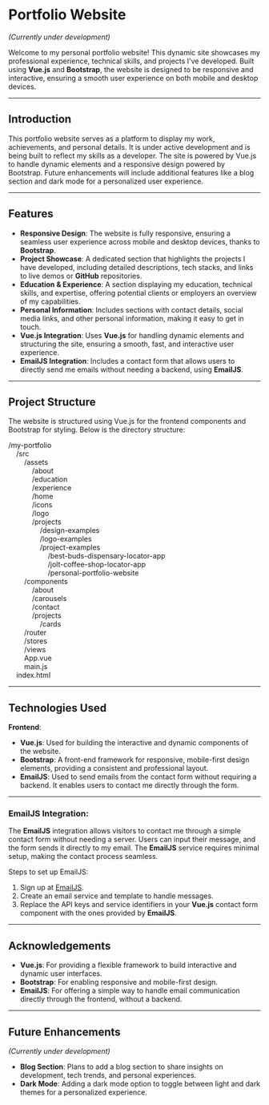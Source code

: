# Portfolio Website
<em>(Currently under development)</em>

Welcome to my personal portfolio website! This dynamic site showcases my professional experience, technical skills, and projects I've developed. Built using **Vue.js** and **Bootstrap**, the website is designed to be responsive and interactive, ensuring a smooth user experience on both mobile and desktop devices.

---

## Introduction

This portfolio website serves as a platform to display my work, achievements, and personal details. It is under active development and is being built to reflect my skills as a developer. The site is powered by Vue.js to handle dynamic elements and a responsive design powered by Bootstrap. Future enhancements will include additional features like a blog section and dark mode for a personalized user experience.

---

## Features

- **Responsive Design**: The website is fully responsive, ensuring a seamless user experience across mobile and desktop devices, thanks to **Bootstrap**.
- **Project Showcase**: A dedicated section that highlights the projects I have developed, including detailed descriptions, tech stacks, and links to live demos or **GitHub** repositories.
- **Education & Experience**: A section displaying my education, technical skills, and expertise, offering potential clients or employers an overview of my capabilities.
- **Personal Information**: Includes sections with contact details, social media links, and other personal information, making it easy to get in touch.
- **Vue.js Integration**: Uses **Vue.js** for handling dynamic elements and structuring the site, ensuring a smooth, fast, and interactive user experience.
- **EmailJS Integration**: Includes a contact form that allows users to directly send me emails without needing a backend, using **EmailJS**.

---

## Project Structure
The website is structured using Vue.js for the frontend components and Bootstrap for styling. Below is the directory structure:

/my-portfolio <br>
&nbsp;&nbsp;&nbsp;&nbsp;/src <br>
&nbsp;&nbsp;&nbsp;&nbsp;&nbsp;&nbsp;&nbsp;&nbsp;/assets <br>
&nbsp;&nbsp;&nbsp;&nbsp;&nbsp;&nbsp;&nbsp;&nbsp;&nbsp;&nbsp;&nbsp;&nbsp;/about <br>
&nbsp;&nbsp;&nbsp;&nbsp;&nbsp;&nbsp;&nbsp;&nbsp;&nbsp;&nbsp;&nbsp;&nbsp;/education <br>
&nbsp;&nbsp;&nbsp;&nbsp;&nbsp;&nbsp;&nbsp;&nbsp;&nbsp;&nbsp;&nbsp;&nbsp;/experience <br>
&nbsp;&nbsp;&nbsp;&nbsp;&nbsp;&nbsp;&nbsp;&nbsp;&nbsp;&nbsp;&nbsp;&nbsp;/home <br>
&nbsp;&nbsp;&nbsp;&nbsp;&nbsp;&nbsp;&nbsp;&nbsp;&nbsp;&nbsp;&nbsp;&nbsp;/icons <br>
&nbsp;&nbsp;&nbsp;&nbsp;&nbsp;&nbsp;&nbsp;&nbsp;&nbsp;&nbsp;&nbsp;&nbsp;/logo <br>
&nbsp;&nbsp;&nbsp;&nbsp;&nbsp;&nbsp;&nbsp;&nbsp;&nbsp;&nbsp;&nbsp;&nbsp;/projects <br>
&nbsp;&nbsp;&nbsp;&nbsp;&nbsp;&nbsp;&nbsp;&nbsp;&nbsp;&nbsp;&nbsp;&nbsp;&nbsp;&nbsp;&nbsp;&nbsp;/design-examples <br>
&nbsp;&nbsp;&nbsp;&nbsp;&nbsp;&nbsp;&nbsp;&nbsp;&nbsp;&nbsp;&nbsp;&nbsp;&nbsp;&nbsp;&nbsp;&nbsp;/logo-examples <br>
&nbsp;&nbsp;&nbsp;&nbsp;&nbsp;&nbsp;&nbsp;&nbsp;&nbsp;&nbsp;&nbsp;&nbsp;&nbsp;&nbsp;&nbsp;&nbsp;/project-examples <br>
&nbsp;&nbsp;&nbsp;&nbsp;&nbsp;&nbsp;&nbsp;&nbsp;&nbsp;&nbsp;&nbsp;&nbsp;&nbsp;&nbsp;&nbsp;&nbsp;&nbsp;&nbsp;&nbsp;&nbsp;/best-buds-dispensary-locator-app <br>
&nbsp;&nbsp;&nbsp;&nbsp;&nbsp;&nbsp;&nbsp;&nbsp;&nbsp;&nbsp;&nbsp;&nbsp;&nbsp;&nbsp;&nbsp;&nbsp;&nbsp;&nbsp;&nbsp;&nbsp;/jolt-coffee-shop-locator-app <br>
&nbsp;&nbsp;&nbsp;&nbsp;&nbsp;&nbsp;&nbsp;&nbsp;&nbsp;&nbsp;&nbsp;&nbsp;&nbsp;&nbsp;&nbsp;&nbsp;&nbsp;&nbsp;&nbsp;&nbsp;/personal-portfolio-website <br>
&nbsp;&nbsp;&nbsp;&nbsp;&nbsp;&nbsp;&nbsp;&nbsp;/components <br>
&nbsp;&nbsp;&nbsp;&nbsp;&nbsp;&nbsp;&nbsp;&nbsp;&nbsp;&nbsp;&nbsp;&nbsp;/about <br>
&nbsp;&nbsp;&nbsp;&nbsp;&nbsp;&nbsp;&nbsp;&nbsp;&nbsp;&nbsp;&nbsp;&nbsp;/carousels <br>
&nbsp;&nbsp;&nbsp;&nbsp;&nbsp;&nbsp;&nbsp;&nbsp;&nbsp;&nbsp;&nbsp;&nbsp;/contact <br>
&nbsp;&nbsp;&nbsp;&nbsp;&nbsp;&nbsp;&nbsp;&nbsp;&nbsp;&nbsp;&nbsp;&nbsp;/projects <br>
&nbsp;&nbsp;&nbsp;&nbsp;&nbsp;&nbsp;&nbsp;&nbsp;&nbsp;&nbsp;&nbsp;&nbsp;&nbsp;&nbsp;&nbsp;&nbsp;/cards <br>
&nbsp;&nbsp;&nbsp;&nbsp;&nbsp;&nbsp;&nbsp;&nbsp;/router <br>
&nbsp;&nbsp;&nbsp;&nbsp;&nbsp;&nbsp;&nbsp;&nbsp;/stores <br>
&nbsp;&nbsp;&nbsp;&nbsp;&nbsp;&nbsp;&nbsp;&nbsp;/views <br>
&nbsp;&nbsp;&nbsp;&nbsp;&nbsp;&nbsp;&nbsp;&nbsp;App.vue <br>
&nbsp;&nbsp;&nbsp;&nbsp;&nbsp;&nbsp;&nbsp;&nbsp;main.js <br>
&nbsp;&nbsp;&nbsp;&nbsp;index.html <br>

---

## Technologies Used

**Frontend**:
- **Vue.js**: Used for building the interactive and dynamic components of the website.
- **Bootstrap**: A front-end framework for responsive, mobile-first design elements, providing a consistent and professional layout.
- **EmailJS**: Used to send emails from the contact form without requiring a backend. It enables users to contact me directly through the form.

---

### EmailJS Integration:

The **EmailJS** integration allows visitors to contact me through a simple contact form without needing a server. Users can input their message, and the form sends it directly to my email. The **EmailJS** service requires minimal setup, making the contact process seamless.

Steps to set up EmailJS:
1. Sign up at [EmailJS](https://www.emailjs.com/).
2. Create an email service and template to handle messages.
3. Replace the API keys and service identifiers in your **Vue.js** contact form component with the ones provided by **EmailJS**.

---

## Acknowledgements

- **Vue.js**: For providing a flexible framework to build interactive and dynamic user interfaces.
- **Bootstrap**: For enabling responsive and mobile-first design.
- **EmailJS**: For offering a simple way to handle email communication directly through the frontend, without a backend.

---

## Future Enhancements
<em>(Currently under development)</em>

- **Blog Section**: Plans to add a blog section to share insights on development, tech trends, and personal experiences.
- **Dark Mode**: Adding a dark mode option to toggle between light and dark themes for a personalized experience.

